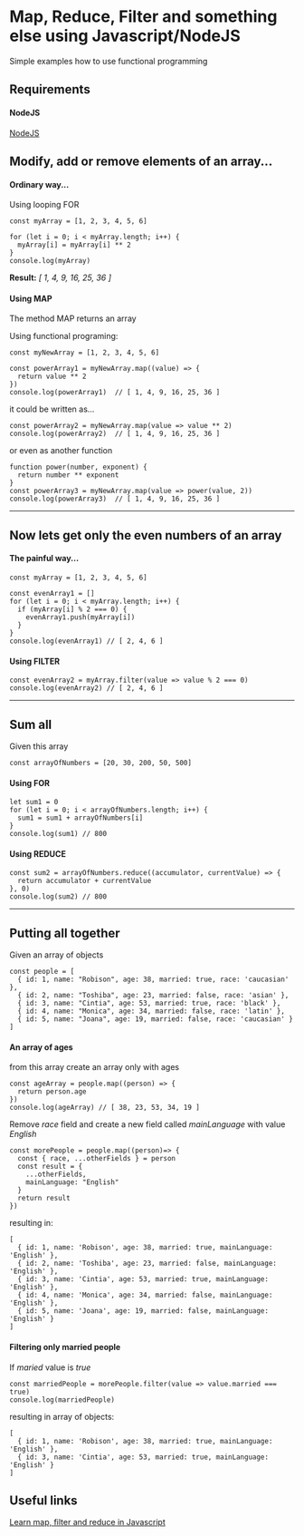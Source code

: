 # Map, Reduce, Filter and something else using Javascript/NodeJS

Simple examples how to use functional programming

## Requirements

#### NodeJS

[NodeJS](https://nodejs.org)

## Modify, add or remove elements of an array...

#### Ordinary way...

Using looping FOR

```
const myArray = [1, 2, 3, 4, 5, 6]

for (let i = 0; i < myArray.length; i++) {
  myArray[i] = myArray[i] ** 2
}
console.log(myArray)
```
**Result:** *[ 1, 4, 9, 16, 25, 36 ]*


#### Using MAP

The method MAP returns an array

Using functional programing:
```
const myNewArray = [1, 2, 3, 4, 5, 6]

const powerArray1 = myNewArray.map((value) => {
  return value ** 2
})
console.log(powerArray1)  // [ 1, 4, 9, 16, 25, 36 ]
```
it could be written as...
```
const powerArray2 = myNewArray.map(value => value ** 2)
console.log(powerArray2)  // [ 1, 4, 9, 16, 25, 36 ]
```
or even as another function
```
function power(number, exponent) {
  return number ** exponent
}
const powerArray3 = myNewArray.map(value => power(value, 2))
console.log(powerArray3)  // [ 1, 4, 9, 16, 25, 36 ]
```
___

## Now lets get only the even numbers of an array

#### The painful way...

```
const myArray = [1, 2, 3, 4, 5, 6]

const evenArray1 = []
for (let i = 0; i < myArray.length; i++) {
  if (myArray[i] % 2 === 0) {
    evenArray1.push(myArray[i])
  }
}
console.log(evenArray1) // [ 2, 4, 6 ]
```

#### Using FILTER

```
const evenArray2 = myArray.filter(value => value % 2 === 0)
console.log(evenArray2) // [ 2, 4, 6 ]
```
___

## Sum all 


Given this array

```
const arrayOfNumbers = [20, 30, 200, 50, 500]
```

#### Using FOR

```
let sum1 = 0
for (let i = 0; i < arrayOfNumbers.length; i++) {
  sum1 = sum1 + arrayOfNumbers[i]
}
console.log(sum1) // 800
```

#### Using REDUCE 

```
const sum2 = arrayOfNumbers.reduce((accumulator, currentValue) => {
  return accumulator + currentValue
}, 0)
console.log(sum2) // 800
```
___

## Putting all together

Given an array of objects

```
const people = [
  { id: 1, name: "Robison", age: 38, married: true, race: 'caucasian' },
  { id: 2, name: "Toshiba", age: 23, married: false, race: 'asian' },
  { id: 3, name: "Cintia", age: 53, married: true, race: 'black' },
  { id: 4, name: "Monica", age: 34, married: false, race: 'latin' },
  { id: 5, name: "Joana", age: 19, married: false, race: 'caucasian' }
]
```

#### An array of ages

from this array create an array only with ages

```
const ageArray = people.map((person) => {
  return person.age
})
console.log(ageArray) // [ 38, 23, 53, 34, 19 ]
```

Remove *race* field and create a new field called *mainLanguage* with value *English*
```
const morePeople = people.map((person)=> {
  const { race, ...otherFields } = person
  const result = {
    ...otherFields,
    mainLanguage: "English"
  }
  return result
})
```

resulting in:

```
[ 
  { id: 1, name: 'Robison', age: 38, married: true, mainLanguage: 'English' },
  { id: 2, name: 'Toshiba', age: 23, married: false, mainLanguage: 'English' },
  { id: 3, name: 'Cintia', age: 53, married: true, mainLanguage: 'English' },
  { id: 4, name: 'Monica', age: 34, married: false, mainLanguage: 'English' },
  { id: 5, name: 'Joana', age: 19, married: false, mainLanguage: 'English' } 
]
```

#### Filtering only married people

If *maried* value is *true*

```
const marriedPeople = morePeople.filter(value => value.married === true)
console.log(marriedPeople)
```

resulting in array of objects:
```
[ 
  { id: 1, name: 'Robison', age: 38, married: true, mainLanguage: 'English' },
  { id: 3, name: 'Cintia', age: 53, married: true, mainLanguage: 'English' }
]
```




## Useful links

[Learn map, filter and reduce in Javascript](https://medium.com/@joomiguelcunha/learn-map-filter-and-reduce-in-javascript-ea59009593c4)

